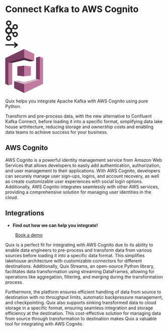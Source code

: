 # Connect Kafka to AWS Cognito

<div class="connect-images cards blog-grid-card" markdown>
<div>
<img src="../images/kafka_logo.png" width="40px" />
</div>
<div>
<img src="../images/arrow.svg" width="40px" />
</div>
<div>
<img src="./images/aws-cognito_1.jpg" />
</div>
</div>

Quix helps you integrate Apache Kafka with AWS Cognito using pure Python.

Transform and pre-process data, with the new alternative to Confluent Kafka Connect, before loading it into a specific format, simplifying data lake house arthitecture, reducing storage and ownership costs and enabling data teams to achieve success for your business.

## AWS Cognito

AWS Cognito is a powerful identity management service from Amazon Web Services that allows developers to easily add authentication, authorization, and user management to their applications. With AWS Cognito, developers can securely manage user sign-ups, logins, and account recovery, as well as create customizable user experiences with social login options. Additionally, AWS Cognito integrates seamlessly with other AWS services, providing a comprehensive solution for managing user identities in the cloud.

## Integrations

<div class="grid cards" markdown>

- __Find out how we can help you integrate!__

    <a class="md-button md-button--primary" href="https://share.hsforms.com/1iW0TmZzKQMChk0lxd_tGiw4yjw2?__hstc=175542013.2303933fbd746c0ac86d9ccbe9bc9100.1728383268831.1729603416735.1729620918855.31&__hssc=175542013.1.1729620918855&__hsfp=2132701734" target="_blank" style="margin:.5rem;">Book a demo</a>

</div>


Quix is a perfect fit for integrating with AWS Cognito due to its ability to enable data engineers to pre-process and transform data from various sources before loading it into a specific data format. This simplifies lakehouse architecture with customizable connectors for different destinations. Additionally, Quix Streams, an open-source Python library, facilitates data transformation using streaming DataFrames, allowing for operations like aggregation, filtering, and merging during the transformation process.

Furthermore, the platform ensures efficient handling of data from source to destination with no throughput limits, automatic backpressure management, and checkpointing. Quix also supports sinking transformed data to cloud storage in a specific format, ensuring seamless integration and storage efficiency at the destination. This cost-effective solution for managing data from source through transformation to destination makes Quix a valuable tool for integrating with AWS Cognito.

